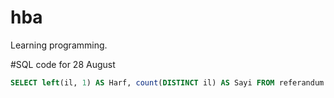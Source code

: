 # hba
Learning programming.

#SQL code for 28 August
```SQL
SELECT left(il, 1) AS Harf, count(DISTINCT il) AS Sayi FROM referandum GROUP BY left(il, 1);
```
